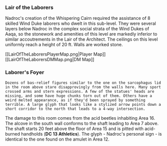 
### Lair of the Laborers
 Nadroc's creation of the Whispering Cairn required the assistance of 8 skilled Wind Duke laborers who dwelt in this sub-level. They were several layers below Nadroc in the complex social strata of the Wind Dukes of Aaqa, so the stonework and amenities of this level are markedly inferior to similar accoutrements in the Lair of the Architect. The ceilings on this level uniformly reach a height of 20 ft. Walls are worked stone.

[[LairOfTheLaborersPlayerMap.png|Player Map]]
[[LairOfTheLaborersDMMap.png|DM Map]]

### Laborer's Foyer
```
Dozens of bas-relief figures similar to the one on the sarcophagus lid in the room above stare disapprovingly from the walls here. Many sport crossed arms and stern expressions. A few of the statues' heads are missing, and some have huge chunks torn out of them. Others have a weird melted appearance, as if they'd been sprayed by something terrible. A large glyph that looks like a stylized arrow points down a short corridor to the north that leads to a 4-way intersection.
```

The damage to this room comes from the acid beetles inhabiting Area 16. The alcove in the south wall conforms to the shaft leading to Area 7 above. The shaft starts 20 feet above the floor of Area 15 and is pitted with acid-burned handholds (**DC 13 Athletics**). The glyph - Nadroc's personal sign - is identical to the one found on the amulet in Area 12.
